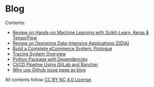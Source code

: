 # Blog

Contents:

- [Review on Hands-on Machine Learning with Scikit-Learn, Keras & TensorFlow](https://github.com/Hujun/blog/issues/7)
- [Review on Designing Data-Intensive Applications (DDIA)](https://github.com/Hujun/blog/issues/6)
- [Build a Complete eCommerce System: Prologue](https://github.com/Hujun/blog/issues/5)
- [Tracing System Overview](https://github.com/Hujun/blog/issues/3)
- [Python Package with Dependencies](https://github.com/Hujun/blog/issues/4)
- [CI/CD Pipeline Using GitLab and Rancher](https://github.com/Hujun/blog/issues/2)
- [Why use Github issue page as blog](https://github.com/Hujun/blog/issues/1)

All contents follow [CC BY NC 4.0 License](https://creativecommons.org/licenses/).
